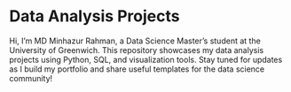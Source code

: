 # Data Analysis Projects
Hi, I’m MD Minhazur Rahman, a Data Science Master’s student at the University of Greenwich. This repository showcases my data analysis projects using Python, SQL, and visualization tools. Stay tuned for updates as I build my portfolio and share useful templates for the data science community!
